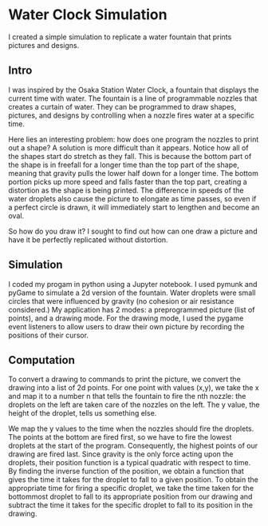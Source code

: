 # Water Clock Simulation

I created a simple simulation to replicate a water fountain that prints pictures and designs.

## Intro
I was inspired by the Osaka Station Water Clock, a fountain that displays the current time with water.  The fountain is a line of programmable nozzles that creates a curtain of water.  They can be programmed to draw shapes, pictures, and designs by controlling when a nozzle fires water at a specific time.

Here lies an interesting problem: how does one program the nozzles to print out a shape?  A solution is more difficult than it appears.  Notice how all of the shapes start do stretch as they fall.  This is because the bottom part of the shape is in freefall for a longer time than the top part of the shape, meaning that gravity pulls the lower half down for a longer time.  The bottom portion picks up more speed and falls faster than the top part, creating a distortion as the shape is being printed.  The difference in speeds of the water droplets also cause the picture to elongate as time passes, so even if a perfect circle is drawn, it will immediately start to lengthen and become an oval.

So how do you draw it?  I sought to find out how can one draw a picture and have it be perfectly replicated without distortion.

## Simulation
I coded my progam in python using a Jupyter notebook.  I used pymunk and pyGame to simulate a 2d version of the fountain.  Water droplets were small circles that were influenced by gravity (no cohesion or air resistance considered.)  My application has 2 modes: a preprogrammed picture (list of points), and a drawing mode.  For the drawing mode, I used the pygame event listeners to allow users to draw their own picture by recording the positions of their cursor.

## Computation
To convert a drawing to commands to print the picture, we convert the drawing into a list of 2d points.  For one point with values (x,y), we take the x and map it to a number n that tells the fountain to fire the nth nozzle: the droplets on the left are taken care of the nozzles on the left.  The y value, the height of the droplet, tells us something else.  

We map the y values to the time when the nozzles should fire the droplets.  The points at the bottom are fired first, so we have to fire the lowest droplets at the start of the program.  Consequently, the highest points of our drawing are fired last.  Since gravity is the only force acting upon the droplets, their position function is a typical quadratic with respect to time. By finding the inverse function of the position, we obtain a function that gives the time it takes for the droplet to fall to a given position. To obtain the appropriate time for firing a specific droplet, we take the time taken for the bottommost droplet to fall to its appropriate position from our drawing and subtract the time it takes for the specific droplet to fall to its position in the drawing.
